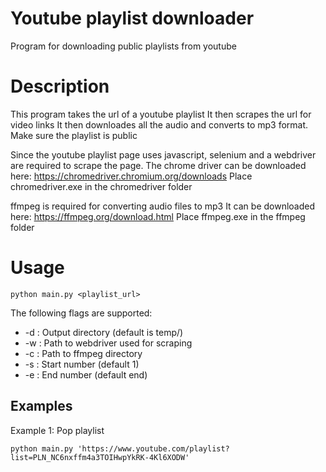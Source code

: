 # Youtube playlist downloader
Program for downloading public playlists from youtube

# Description
This program takes the url of a youtube playlist
It then scrapes the url for video links
It then downloades all the audio and converts to mp3 format.
Make sure the playlist is public

Since the youtube playlist page uses javascript, selenium and a webdriver are required to scrape the page.
The chrome driver can be downloaded here:
https://chromedriver.chromium.org/downloads
Place chromedriver.exe in the chromedriver folder

ffmpeg is required for converting audio files to mp3
It can be downloaded here:
https://ffmpeg.org/download.html
Place ffmpeg.exe in the ffmpeg folder

# Usage
```
python main.py <playlist_url>
```
The following flags are supported:
- -d : Output directory (default is temp/)
- -w : Path to webdriver used for scraping
- -c : Path to ffmpeg directory
- -s : Start number (default 1)
- -e : End number (default end)

## Examples
Example 1: Pop playlist
```
python main.py 'https://www.youtube.com/playlist?list=PLN_NC6nxffm4a3TOIHwpYkRK-4Kl6XODW'
```
